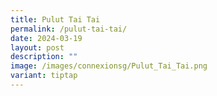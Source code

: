 ```yaml
---
title: Pulut Tai Tai
permalink: /pulut-tai-tai/
date: 2024-03-19
layout: post
description: ""
image: /images/connexionsg/Pulut_Tai_Tai.png
variant: tiptap
---
```

